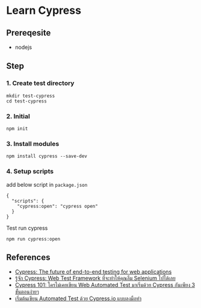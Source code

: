 # Learn Cypress


## Prereqesite

 - nodejs

## Step

### 1. Create test directory

```
mkdir test-cypress
cd test-cypress
```

### 2. Initial

```
npm init
```

### 3. Install modules

```
npm install cypress --save-dev
```

### 4. Setup scripts

add below script in `package.json`

```
{
  "scripts": {
    "cypress:open": "cypress open"
  }
}
```

Test run cypress

```
npm run cypress:open
```

## References

- [Cypress: The future of end-to-end testing for web applications](https://medium.com/tech-quizlet/cypress-the-future-of-end-to-end-testing-for-web-applications-8ee108c5b255)
- [รู้จัก Cypress: Web Test Framework ที่จะทำให้คุณลืม Selenium ไปได้เลย](https://medium.com/linedevth/%E0%B8%A3%E0%B8%B9%E0%B9%89%E0%B8%88%E0%B8%B1%E0%B8%81-cypress-web-test-framework-%E0%B8%97%E0%B8%B5%E0%B9%88%E0%B8%88%E0%B8%B0%E0%B8%97%E0%B8%B3%E0%B9%83%E0%B8%AB%E0%B9%89%E0%B8%84%E0%B8%B8%E0%B8%93%E0%B8%A5%E0%B8%B7%E0%B8%A1-selenium-%E0%B9%84%E0%B8%9B%E0%B9%84%E0%B8%94%E0%B9%89%E0%B9%80%E0%B8%A5%E0%B8%A2-405a11d7341)
- [Cypress 101: ใครไม่เคยเขียน Web Automated Test มาเริ่มด้วย Cypress กันเพียง 3 ขั้นตอนง่ายๆ](https://medium.com/linedevth/cypress-101-%E0%B9%83%E0%B8%84%E0%B8%A3%E0%B9%84%E0%B8%A1%E0%B9%88%E0%B9%80%E0%B8%84%E0%B8%A2%E0%B9%80%E0%B8%82%E0%B8%B5%E0%B8%A2%E0%B8%99-web-automated-test-%E0%B8%A1%E0%B8%B2%E0%B9%80%E0%B8%A3%E0%B8%B4%E0%B9%88%E0%B8%A1%E0%B8%94%E0%B9%89%E0%B8%A7%E0%B8%A2-cypress-%E0%B8%81%E0%B8%B1%E0%B8%99%E0%B9%80%E0%B8%9E%E0%B8%B5%E0%B8%A2%E0%B8%87-3-%E0%B8%82%E0%B8%B1%E0%B9%89%E0%B8%99%E0%B8%95%E0%B8%AD%E0%B8%99%E0%B8%87%E0%B9%88%E0%B8%B2%E0%B8%A2%E0%B9%86-10cea3b05cbc)
- [เริ่มต้นเขียน Automated Test ด้วย Cypress.io แบบลงมือทำ](https://medium.com/nellika/%E0%B9%80%E0%B8%A3%E0%B8%B4%E0%B9%88%E0%B8%A1%E0%B8%95%E0%B9%89%E0%B8%99%E0%B9%80%E0%B8%82%E0%B8%B5%E0%B8%A2%E0%B8%99-automated-test-%E0%B8%94%E0%B9%89%E0%B8%A7%E0%B8%A2-cypress-io-%E0%B9%81%E0%B8%9A%E0%B8%9A%E0%B8%A5%E0%B8%87%E0%B8%A1%E0%B8%B7%E0%B8%AD%E0%B8%97%E0%B8%B3-dcda05f3a585)


